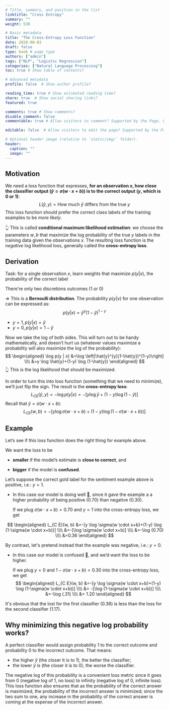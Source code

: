 ```yaml
---
# Title, summary, and position in the list
linktitle: "Cross Entropy"
summary: ""
weight: 530

# Basic metadata
title: "The Cross-Entropy Loss Function"
date: 2020-08-03
draft: false
type: book # page type
authors: ["admin"]
tags: ["NLP", "Logistic Regression"]
categories: ["Natural Language Processing"]
toc: true # Show table of contents?

# Advanced metadata
profile: false  # Show author profile?

reading_time: true # Show estimated reading time?
share: true  # Show social sharing links?
featured: true

comments: true # Show comments?
disable_comment: false
commentable: true # Allow visitors to comment? Supported by the Page, Post, and Docs content types.

editable: false  # Allow visitors to edit the page? Supported by the Page, Post, and Docs content types.

# Optional header image (relative to `static/img/` folder).
header:
  caption: ""
  image: ""
---
```


## Motivation

We need a loss function that expresses, **for an observation $x$, how close the classifier output ($\hat{y}=\sigma(w \cdot x+b)$) is to the correct output ($y$, which is $0$ or $1$)**:
$$
L(\hat{y}, y)= \text{How much } \hat{y} \text{ differs from the true } y
$$
This loss function should prefer the correct class labels of the training examples to be *more likely*. 

👆 This is called **conditional maximum likelihood estimation**: we choose the parameters $w, b$ that maximize the log probability of the true $y$ labels in the training data given the observations $x$. The resulting loss function is the *negative* log likelihood loss, generally called the **cross-entropy loss**.

## Derivation

Task: for a single observation $x$,   learn weights that maximize $p(y|x)$, the probability of the correct label 

There're only two discretions outcomes ($1$ or $0$)

$\Rightarrow$ This is a **Bernoulli distribution**. The probability $p(y|x)$ for one observation can be expressed as:
$$
p(y | x)=\hat{y}^{y}(1-\hat{y})^{1-y}
$$

- $y=1, p(y|x)=\hat{y}$
- $y=0, p(y|x)=1-\hat{y}$

Now we take the log of both sides. This will turn out to be handy mathematically, and doesn’t hurt us (whatever values maximize a probability will also maximize the log of the probability):
$$
\begin{aligned}
\log p(y | x) &=\log \left[\hat{y}^{y}(1-\hat{y})^{1-y}\right] \\\\
&=y \log \hat{y}+(1-y) \log (1-\hat{y})
\end{aligned}
$$
👆 This is the log likelihood that should be maximized.

In order to turn this into loss function (something that we need to minimize), we’ll just flip the sign. The result is the **cross-entropy loss**: 
$$
L_{C E}(\hat{y}, y)=-\log p(y | x)=-[y \log \hat{y}+(1-y) \log (1-\hat{y})]
$$
Recall that $\hat{y}=\sigma(w \cdot x+b)$:
$$
L_{C E}(w, b)=-[y \log \sigma(w \cdot x+b)+(1-y) \log (1-\sigma(w \cdot x+b))]
$$

## Example

Let’s see if this loss function does the right thing for example above.

We want the loss to be 

- **smaller** if the model’s estimate is **close to correct**, and 

- **bigger** if the model is **confused**.

Let’s suppose the correct gold label for the sentiment example above is positive, i.e.: $y=1$.

- In this case our model is doing well 👏, since it gave the example a a higher probability of being positive ($0.70$) than negative ($0.30$).

  If we plug $\sigma(w \cdot x+b)=0.70$ and $y=1$ into the cross-entropy loss, we get

$$
\begin{aligned}
L_{C E}(w, b) &=-[y \log \sigma(w \cdot x+b)+(1-y) \log (1-\sigma(w \cdot x+b))] \\\\
&=-[\log \sigma(w \cdot x+b)] \\\\
&=-\log (0.70) \\\\
&=0.36
\end{aligned}
$$

By contrast, let's pretend instead that the example was negative, i.e.: $y=0$.

- In this case our model is confused 🤪, and we’d want the loss to be higher.

  If we plug $y=0$ and $1-\sigma(w \cdot x+b)=0.30$ into the cross-entropy loss, we get
  $$
  \begin{aligned}
  L_{C E}(w, b) &=-[y \log \sigma(w \cdot x+b)+(1-y) \log (1-\sigma(w \cdot x+b))] \\\\
  &= -[\log (1-\sigma(w \cdot x+b))] \\\\
  &=-\log (.31) \\\\
  &= 1.20
  \end{aligned}
  $$

It's obvious that the lost for the first classifier ($0.36$) is less than the loss for the second classifier ($1.17$).

## Why minimizing this negative log probability works?

A perfect classifier would assign probability $1$ to the correct outcome and probability $0$ to the incorrect outcome. That means: 

- the higher $\hat{y}$ (the closer it is to 1), the better the classifier; 
- the lower $\hat{y}$ is (the closer it is to 0), the worse the classifier. 

The negative log of this probability is a convenient loss metric since it goes from 0 (negative log of 1, no loss) to infinity (negative log of 0, infinite loss). This loss function also ensures that as the probability of the correct answer is maximized, the probability of the incorrect answer is minimized; since the two sum to one, any increase in the probability of the correct answer is coming at the expense of the incorrect answer.

